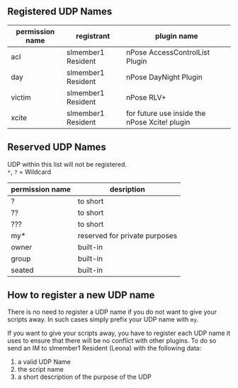 ## Registered UDP Names
| permission name | registrant         | plugin name |
| --------------- | ------------------ | ---------- |
| acl             | slmember1 Resident | nPose AccessControlList Plugin |
| day             | slmember1 Resident | nPose DayNight Plugin |
| victim          | slmember1 Resident | nPose RLV+ |
| xcite           | slmember1 Resident | for future use inside the nPose Xcite! plugin |

## Reserved UDP Names
UDP within this list will not be registered.  
`*`, `?` = Wildcard

| permission name | desription |
| --------------- | ---------- |
| ?               | to short |
| ??              | to short |
| ???             | to short |
| my*             | reserved for private purposes |
| owner           | built-in |
| group           | built-in |
| seated          | built-in |

## How to register a new UDP name
There is no need to register a UDP name if you do not want to give your scripts away. In such cases simply prefix your UDP name with `my`.

If you want to give your scripts away, you have to register each UDP name it uses to ensure that there will be no conflict with other plugins. To do so send an IM to slmember1 Resident (Leona) with the following data:

1. a valid UDP Name  
2. the script name  
3. a short description of the purpose of the UDP